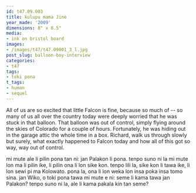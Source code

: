 ```yaml
---
id: t47.09.003
title: kulupu mama Jine
year_made: '2009'
dimensions: 8" x 8.5"
media:
- ink on bristol board
images:
- /images/t47/t47.09001_3_l.jpg 
post_slug: balloon-boy-interview
categories:
- t47
tags:
- toki pona
t_tags:
- human
- sequel
---
```


All of us are so excited that little Falcon is fine, because so much of -- so many of us all over the country today were deeply worried that he was stuck in that balloon. That balloon was out of control, simply flying around the skies of Colorado for a couple of hours.
Fortunately, he was hiding out in the garage attic the whole time in a box.
Richard, walk us through slowly but surely, what exactly happened to Falcon today and how all of this got so way, way out of control.

mi mute ale li pilin pona tan ni: jan Palakon li pona. tenpo suno ni la mi mute lon ma li pilin ike, li pilin ona li lon sike kon. tenpo lili la, sike kon li tawa ike, li lon sewi pi ma Kolowato. pona la, ona li lon weka lon insa poka insa tomo sina. jan Wiko, o toki pona tawa mi mute e ni: seme li kama tawa jan Palakon? tenpo suno ni la, ale li kama pakala kin tan seme?
